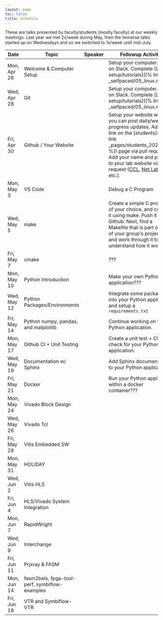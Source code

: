 ```yaml
---
layout: page
toc: false
title: Schedule
---
```


These are talks presented by faculty/students (mostly faculty) at our weekly meetings.  Last year we met 2x/week during May, then the Immerse talks started up on Wednesdays and so we switched to 1x/week until mid-July.

| Date          | Topic                         | Speaker               | Followup Activity                                                         
|---------------|-------------------------------|-----------------------|-------------------------------------------------------------------        
| Mon, Apr 26   | Welcome & Computer Setup      |                       | Setup your computer. Get on Slack. Complete [Linux setup/tutorials]({% link _selfpaced/05_linux.md%}).
| Wed, Apr 28   | Git                           |                       | Setup your computer. Get on Slack. Complete [Linux setup/tutorials]({% link _selfpaced/05_linux.md%}).
| Fri, Apr 30   | Github / Your Website         |                       |  Setup your website where you can post daily/weekly progress updates.  Add a link on the [students]({% link _pages/students_2021.md %}) page via pull request.   Add your name and photo to your lab website via pull request ([CCL](https://ccl.byu.edu), [Net Lab](https://netlab.byu.edu/), etc.). 
| Mon, May 3    | VS Code                       |                       | Debug a C Program
| Wed, May 5    | make                          |                       | Create a simple C program of your choice, and compile it using make.  Push it up to Github.  Next, find a Makefile that is part of one of your group's projects and work through it to understand how it works.
| Fri, May 7    | cmake                         |                       | ???
| Mon, May 10   | Python Introduction           |                       | Make your own Python application???
| Wed, May 12   | Python Packages/Environments  |                       | Integrate some packages into your Python application and setup a `requirements.txt`
| Fri, May 14   | Python numpy, pandas, and matplotlib       |                       | Continue working on your Python application.
| Mon, May 17   | Github CI + Unit Testing      |                       | Create a unit test + CI check for your Python application.
| Wed, May 19   | Documentation w/ Sphinx       |                       | Add Sphinx documentation to your Python application.
| Fri, May 21   | Docker                        |                       | Run your Python application within a docker container???
| Mon, May 24   | Vivado Block Design           |   
| Wed, May 26   | Vivado Tcl                    |
| Fri, May 28   | Vitis Embedded SW             |
| Mon, May 31   | HOLIDAY                       |
| Wed, Jun 2    | Vitis HLS                     |
| Fri, Jun 4    | HLS/Vivado System Integration |
| Mon, Jun 7    | RapidWright                   |
| Wed, Jun 9    | Interchange                   |
| Fri, Jun 11   | Prjxray & FASM                |
| Mon, Jun 14   | fasm2bels, fpga-tool-perf, symbiflow-examples |
| Fri, Jun 18   | VTR and Symbiflow-VTR         |
